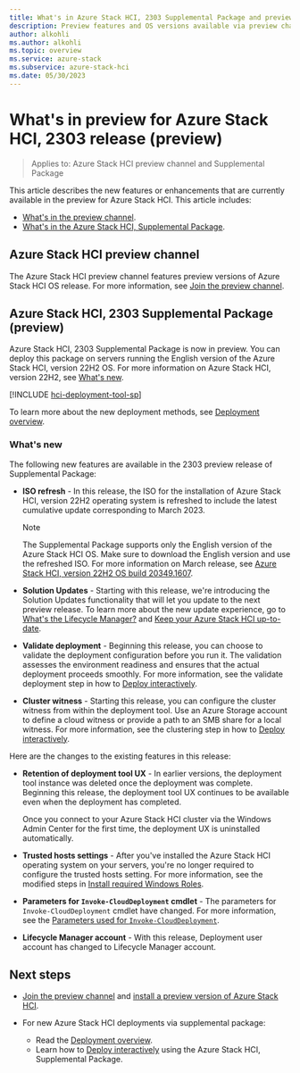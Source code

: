 ```yaml
---
title: What's in Azure Stack HCI, 2303 Supplemental Package and preview channel (preview)
description: Preview features and OS versions available via preview channel and 2303 supplemental package features.
author: alkohli
ms.author: alkohli
ms.topic: overview
ms.service: azure-stack
ms.subservice: azure-stack-hci
ms.date: 05/30/2023
---
```


# What's in preview for Azure Stack HCI, 2303 release (preview)

> Applies to: Azure Stack HCI preview channel and Supplemental Package

This article describes the new features or enhancements that are currently available in the preview for Azure Stack HCI. This article includes:

- [What's in the preview channel](#azure-stack-hci-preview-channel).
- [What's in the Azure Stack HCI, Supplemental Package](#azure-stack-hci-2303-supplemental-package-preview).

## Azure Stack HCI preview channel

The Azure Stack HCI preview channel features preview versions of Azure Stack HCI OS release. For more information, see [Join the preview channel](./preview-channel.md).

## Azure Stack HCI, 2303 Supplemental Package (preview)

Azure Stack HCI, 2303 Supplemental Package is now in preview. You can deploy this package on servers running the English version of the Azure Stack HCI, version 22H2 OS. For more information on Azure Stack HCI, version 22H2, see [What's new](../whats-new.md).

[!INCLUDE [hci-deployment-tool-sp](../../includes/hci-deployment-tool-sp.md)]

To learn more about the new deployment methods, see [Deployment overview](../deploy/deployment-tool-introduction.md).


### What's new

The following new features are available in the 2303 preview release of Supplemental Package:

- **ISO refresh** - In this release, the ISO for the installation of Azure Stack HCI, version 22H2 operating system is refreshed to include the latest cumulative update corresponding to March 2023.  

    > [!NOTE]
    > The Supplemental Package supports only the English version of the Azure Stack HCI OS. Make sure to download the English version and use the refreshed ISO. For more information on March release, see [Azure Stack HCI, version 22H2 OS build 20349.1607](../release-information.md#azure-stack-hci-version-22h2-os-build-20349).

- **Solution Updates** - Starting with this release, we're introducing the Solution Updates functionality that will let you update to the next preview release. To learn more about the new update experience, go to [What's the Lifecycle Manager?](../update/whats-the-lifecycle-manager.md) and [Keep your Azure Stack HCI up-to-date](../update/update-azure-stack-hci-solution.md).

- **Validate deployment** - Beginning this release, you can choose to validate the deployment configuration before you run it. The validation assesses the environment readiness and ensures that the actual deployment proceeds smoothly. For more information, see the validate deployment step in how to [Deploy interactively](../deploy/deployment-tool-new-file.md#step-5-validate-and-deploy).

- **Cluster witness** - Starting this release, you can configure the cluster witness from within the deployment tool. Use an Azure Storage account to define a cloud witness or provide a path to an SMB share for a local witness. For more information, see the clustering step in how to [Deploy interactively](../deploy/deployment-tool-new-file.md#step-3-cluster).


Here are the changes to the existing features in this release:

- **Retention of deployment tool UX** - In earlier versions, the deployment tool instance was deleted once the deployment was complete. Beginning this release, the deployment tool UX continues to be available even when the deployment has completed. 

    Once you connect to your Azure Stack HCI cluster via the Windows Admin Center for the first time, the deployment UX is uninstalled automatically.

- **Trusted hosts settings** - After you've installed the Azure Stack HCI operating system on your servers, you're no longer required to configure the trusted hosts setting. For more information, see the modified steps in [Install required Windows Roles](../deploy/deployment-tool-install-os.md#install-required-windows-roles).

- **Parameters for `Invoke-CloudDeployment` cmdlet** - The parameters for `Invoke-CloudDeployment` cmdlet have changed. For more information, see the [Parameters used for `Invoke-CloudDeployment`](../deploy/deployment-tool-powershell.md#get-information-for-the-required-parameters).

- **Lifecycle Manager account** - With this release, Deployment user account has changed to Lifecycle Manager account.  


## Next steps

- [Join the preview channel](./preview-channel.md) and [install a preview version of Azure Stack HCI](./install-preview-version.md).

- For new Azure Stack HCI deployments via supplemental package:
    - Read the [Deployment overview](../deploy/deployment-tool-introduction.md).
    - Learn how to [Deploy interactively](../deploy/deployment-tool-new-file.md) using the Azure Stack HCI, Supplemental Package.
